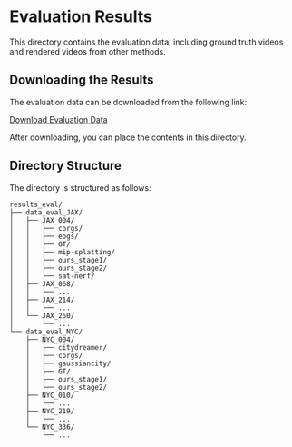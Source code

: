# Evaluation Results

This directory contains the evaluation data, including ground truth videos and rendered videos from other methods.

## Downloading the Results

The evaluation data can be downloaded from the following link:

[Download Evaluation Data](https://drive.google.com/drive/folders/1hSFe9yGOwJCLBK7ZLHB-49_x73Ebk_VV?usp=drive_link)

After downloading, you can place the contents in this directory.

## Directory Structure

The directory is structured as follows:

```
results_eval/
├── data_eval_JAX/
│   ├── JAX_004/
│   │   ├── corgs/
│   │   ├── eogs/
│   │   ├── GT/
│   │   ├── mip-splatting/
│   │   ├── ours_stage1/
│   │   ├── ours_stage2/
│   │   └── sat-nerf/
│   ├── JAX_068/
│   │   └── ...
│   ├── JAX_214/
│   │   └── ...
│   └── JAX_260/
│       └── ...
└── data_eval_NYC/
    ├── NYC_004/
    │   ├── citydreamer/
    │   ├── corgs/
    │   ├── gaussiancity/
    │   ├── GT/
    │   ├── ours_stage1/
    │   └── ours_stage2/
    ├── NYC_010/
    │   └── ...
    ├── NYC_219/
    │   └── ...
    └── NYC_336/
        └── ...
```